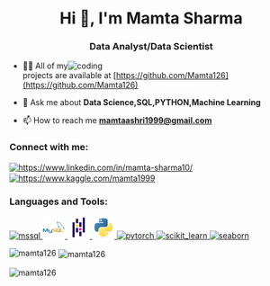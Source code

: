 <h1 align="center">Hi 👋, I'm Mamta Sharma</h1>
<h3 align="center">Data Analyst/Data Scientist</h3>

<img align="right" alt="coding" width="400" sre="https://media.tenor.com/images/7db4eaa3e47272c8e58ee018fc390b7d/tenor.gif">


- 👨‍💻 All of my projects are available at [https://github.com/Mamta126](https://github.com/Mamta126)

- 💬 Ask me about **Data Science,SQL,PYTHON,Machine Learning**

- 📫 How to reach me **mamtaashri1999@gmail.com**

<h3 align="left">Connect with me:</h3>
<p align="left">
<a href="https://linkedin.com/in/https://www.linkedin.com/in/mamta-sharma10/" target="blank"><img align="center" src="https://raw.githubusercontent.com/rahuldkjain/github-profile-readme-generator/master/src/images/icons/Social/linked-in-alt.svg" alt="https://www.linkedin.com/in/mamta-sharma10/" height="30" width="40" /></a>
<a href="https://kaggle.com/https://www.kaggle.com/mamta1999" target="blank"><img align="center" src="https://raw.githubusercontent.com/rahuldkjain/github-profile-readme-generator/master/src/images/icons/Social/kaggle.svg" alt="https://www.kaggle.com/mamta1999" height="30" width="40" /></a>
</p>

<h3 align="left">Languages and Tools:</h3>
<p align="left"> <a href="https://www.microsoft.com/en-us/sql-server" target="_blank" rel="noreferrer"> <img src="https://www.svgrepo.com/show/303229/microsoft-sql-server-logo.svg" alt="mssql" width="40" height="40"/> </a> <a href="https://www.mysql.com/" target="_blank" rel="noreferrer"> <img src="https://raw.githubusercontent.com/devicons/devicon/master/icons/mysql/mysql-original-wordmark.svg" alt="mysql" width="40" height="40"/> </a> <a href="https://pandas.pydata.org/" target="_blank" rel="noreferrer"> <img src="https://raw.githubusercontent.com/devicons/devicon/2ae2a900d2f041da66e950e4d48052658d850630/icons/pandas/pandas-original.svg" alt="pandas" width="40" height="40"/> </a> <a href="https://www.python.org" target="_blank" rel="noreferrer"> <img src="https://raw.githubusercontent.com/devicons/devicon/master/icons/python/python-original.svg" alt="python" width="40" height="40"/> </a> <a href="https://pytorch.org/" target="_blank" rel="noreferrer"> <img src="https://www.vectorlogo.zone/logos/pytorch/pytorch-icon.svg" alt="pytorch" width="40" height="40"/> </a> <a href="https://scikit-learn.org/" target="_blank" rel="noreferrer"> <img src="https://upload.wikimedia.org/wikipedia/commons/0/05/Scikit_learn_logo_small.svg" alt="scikit_learn" width="40" height="40"/> </a> <a href="https://seaborn.pydata.org/" target="_blank" rel="noreferrer"> <img src="https://seaborn.pydata.org/_images/logo-mark-lightbg.svg" alt="seaborn" width="40" height="40"/> </a> </p>

<p><img align="left" src="https://github-readme-stats.vercel.app/api/top-langs?username=mamta126&show_icons=true&locale=en&layout=compact" alt="mamta126" /></p>

<p>&nbsp;<img align="center" src="https://github-readme-stats.vercel.app/api?username=mamta126&show_icons=true&locale=en" alt="mamta126" /></p>

<p><img align="center" src="https://github-readme-streak-stats.herokuapp.com/?user=mamta126&" alt="mamta126" /></p>
